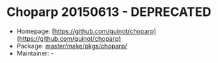 # Choparp 20150613 - DEPRECATED
  - Homepage: [https://github.com/quinot/choparp](https://github.com/quinot/choparp)
  - Package: [master/make/pkgs/choparp/](https://github.com/Freetz-NG/freetz-ng/tree/master/make/pkgs/choparp/)
  - Maintainer: -

